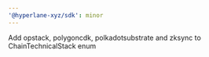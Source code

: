 ```yaml
---
'@hyperlane-xyz/sdk': minor
---
```


Add opstack, polygoncdk, polkadotsubstrate and zksync to ChainTechnicalStack enum
